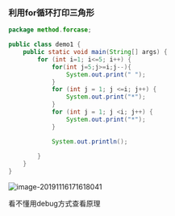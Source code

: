 ### 利用for循环打印三角形

```java
package method.forcase;

public class demo1 {
    public static void main(String[] args) {
        for (int i=1; i<=5; i++) {
            for(int j=5;j>=i;j--){
                System.out.print(" ");
            }
            for (int j = 1; j <=i; j++) {
                System.out.print("*");
            }
            for (int j = 1; j <i; j++) {
                System.out.print("*");
            }

            System.out.println();
            
        }
    }
}

```

![image-20191116171618041](D:\Java学习笔记\图片\image-20191116171618041.png)



看不懂用debug方式查看原理